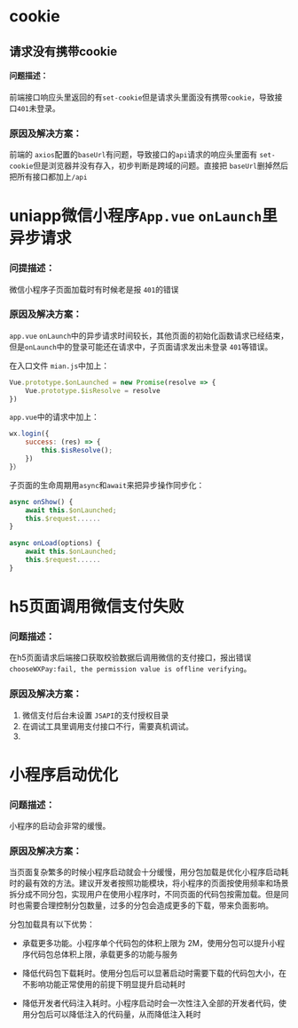 # cookie

## 请求没有携带cookie

#### 问题描述：

前端接口响应头里返回的有`set-cookie`但是请求头里面没有携带`cookie`，导致接口`401`未登录。

### 原因及解决方案：

前端的 `axios`配置的`baseUrl`有问题，导致接口的`api`请求的响应头里面有 `set-cookie`但是浏览器并没有存入，初步判断是跨域的问题。直接把 `baseUrl`删掉然后把所有接口都加上`/api`





# uniapp微信小程序`App.vue` `onLaunch`里异步请求

### 问提描述：
微信小程序子页面加载时有时候老是报 `401`的错误

### 原因及解决方案：

`app.vue` `onLaunch`中的异步请求时间较长，其他页面的初始化函数请求已经结束，但是`onLaunch`中的登录可能还在请求中，子页面请求发出未登录 `401`等错误。

在入口文件 `mian.js`中加上：

```js
Vue.prototype.$onLaunched = new Promise(resolve => {
	Vue.prototype.$isResolve = resolve
})
```

`app.vue`中的请求中加上：

```js
wx.login({
    success: (res) => {
        this.$isResolve();
    })
}）
```

子页面的生命周期用`async`和`await`来把异步操作同步化：

```js
async onShow() {
    await this.$onLaunched;
    this.$request......
}
    
async onLoad(options) {
    await this.$onLaunched;
    this.$request......
}    
```

# h5页面调用微信支付失败

### 问题描述：

在h5页面请求后端接口获取校验数据后调用微信的支付接口，报出错误 `chooseWXPay:fail, the permission value is offline verifying`。



### 原因及解决方案：

1. 微信支付后台未设置 `JSAPI`的支付授权目录
2. 在调试工具里调用支付接口不行，需要真机调试。
3. 

# 小程序启动优化

### 问题描述：

小程序的启动会非常的缓慢。



### 原因及解决方案：

当页面复杂繁多的时候小程序启动就会十分缓慢，用分包加载是优化小程序启动耗时的最有效的方法。建议开发者按照功能模块，将小程序的页面按使用频率和场景拆分成不同分包，实现用户在使用小程序时，不同页面的代码包按需加载。但是同时也需要合理控制分包数量，过多的分包会造成更多的下载，带来负面影响。

分包加载具有以下优势：

- 承载更多功能。小程序单个代码包的体积上限为 2M，使用分包可以提升小程序代码包总体积上限，承载更多的功能与服务

- 降低代码包下载耗时。使用分包后可以显著启动时需要下载的代码包大小，在不影响功能正常使用的前提下明显提升启动耗时

- 降低开发者代码注入耗时。小程序启动时会一次性注入全部的开发者代码，使用分包后可以降低注入的代码量，从而降低注入耗时
